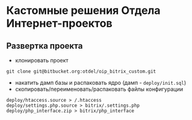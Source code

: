 # Кастомные решения Отдела Интернет-проектов

## Развертка проекта

* клонировать проект
```
git clone git@bitbucket.org:otdel/oip_bitrix_custom.git
```
* накатить дамп базы и распаковать ядро (дамп - ``deploy/init.sql``)
* скопировать/переименовать/распаковать файлы конфигурации
```
deploy/htaccess.source > /.htaccess
deploy/settings.php.source > bitrix/.settings.php
deploy/php_interface.zip > bitrix/php_interface
```